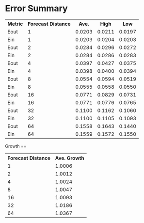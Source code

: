 Error Summary
==
<table>
<tr>
    <th>Metric</th>
    <th>Forecast Distance</th>
    <th>Ave.</th>
    <th>High</th>
    <th>Low</th>
</tr>

<tr>
    <td>Eout</td>
    <td>1</td>
    <td>0.0203</td>
    <td>0.0211</td>
    <td>0.0197</td>
</tr>
<tr>
    <td>Ein</td>
    <td>1</td>
    <td>0.0203</td>
    <td>0.0204</td>
    <td>0.0203</td>
</tr>

<tr>
    <td>Eout</td>
    <td>2</td>
    <td>0.0284</td>
    <td>0.0296</td>
    <td>0.0272</td>
</tr>
<tr>
    <td>Ein</td>
    <td>2</td>
    <td>0.0284</td>
    <td>0.0286</td>
    <td>0.0283</td>
</tr>

<tr>
    <td>Eout</td>
    <td>4</td>
    <td>0.0397</td>
    <td>0.0427</td>
    <td>0.0375</td>
</tr>
<tr>
    <td>Ein</td>
    <td>4</td>
    <td>0.0398</td>
    <td>0.0400</td>
    <td>0.0394</td>
</tr>

<tr>
    <td>Eout</td>
    <td>8</td>
    <td>0.0554</td>
    <td>0.0594</td>
    <td>0.0519</td>
</tr>
<tr>
    <td>Ein</td>
    <td>8</td>
    <td>0.0555</td>
    <td>0.0558</td>
    <td>0.0550</td>
</tr>

<tr>
    <td>Eout</td>
    <td>16</td>
    <td>0.0771</td>
    <td>0.0829</td>
    <td>0.0731</td>
</tr>
<tr>
    <td>Ein</td>
    <td>16</td>
    <td>0.0771</td>
    <td>0.0776</td>
    <td>0.0765</td>
</tr>

<tr>
    <td>Eout</td>
    <td>32</td>
    <td>0.1100</td>
    <td>0.1162</td>
    <td>0.1060</td>
</tr>
<tr>
    <td>Ein</td>
    <td>32</td>
    <td>0.1100</td>
    <td>0.1105</td>
    <td>0.1093</td>
</tr>

<tr>
    <td>Eout</td>
    <td>64</td>
    <td>0.1558</td>
    <td>0.1643</td>
    <td>0.1440</td>
</tr>
<tr>
    <td>Ein</td>
    <td>64</td>
    <td>0.1559</td>
    <td>0.1572</td>
    <td>0.1550</td>
</tr>
</table>Growth
==
<table>
<tr>
    <th>Forecast Distance</th>
    <th>Ave. Growth</th>
</tr>

<tr>
    <td>1</td>
    <td>1.0006</td>
</tr>

<tr>
    <td>2</td>
    <td>1.0012</td>
</tr>

<tr>
    <td>4</td>
    <td>1.0024</td>
</tr>

<tr>
    <td>8</td>
    <td>1.0047</td>
</tr>

<tr>
    <td>16</td>
    <td>1.0093</td>
</tr>

<tr>
    <td>32</td>
    <td>1.0186</td>
</tr>

<tr>
    <td>64</td>
    <td>1.0367</td>
</tr>
</table>